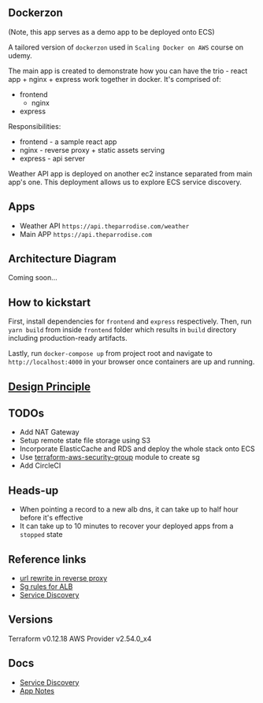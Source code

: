 ## Dockerzon

(Note, this app serves as a demo app to be deployed onto ECS)

A tailored version of `dockerzon` used in `Scaling Docker on AWS` course on udemy.

The main app is created to demonstrate how you can have the trio - react app + nginx + express work together in docker. It's comprised of:

- frontend
  - nginx
- express

Responsibilities:

- frontend - a sample react app
- nginx - reverse proxy + static assets serving
- express - api server

Weather API app is deployed on another ec2 instance separated from main app's one. This deployment allows us to explore ECS service discovery.

## Apps

- Weather API `https://api.theparrodise.com/weather`
- Main APP `https://api.theparrodise.com`

## Architecture Diagram

Coming soon...

## How to kickstart

First, install dependencies for `frontend` and `express` respectively.
Then, run `yarn build` from inside `frontend` folder which results in `build` directory including production-ready artifacts.

Lastly, run `docker-compose up` from project root and navigate to `http://localhost:4000` in your browser once containers are up and running.

## [Design Principle](./design-principles.md)

## TODOs

- Add NAT Gateway
- Setup remote state file storage using S3
- Incorporate ElasticCache and RDS and deploy the whole stack onto ECS
- Use [terraform-aws-security-group](https://github.com/terraform-aws-modules/terraform-aws-security-group) module to create sg
- Add CircleCI

## Heads-up

- When pointing a record to a new alb dns, it can take up to half hour before it's effective
- It can take up to 10 minutes to recover your deployed apps from a `stopped` state

## Reference links
- [url rewrite in reverse proxy](https://serverfault.com/questions/379675/nginx-reverse-proxy-url-rewrite)
- [Sg rules for ALB](https://docs.aws.amazon.com/AWSEC2/latest/WindowsGuide/security-group-rules-reference.html)
- [Service Discovery](https://docs.aws.amazon.com/AmazonECS/latest/developerguide/ecs-cli-tutorial-servicediscovery.html)

## Versions
Terraform v0.12.18
AWS Provider v2.54.0_x4

## Docs

- [Service Discovery](./docs/service-discovery.md)
- [App Notes](./docs/app-notes.md)
